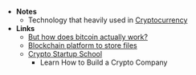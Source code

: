 - **Notes**
	- Technology that heavily used in [Cryptocurrency](../../Cryptocurrency.md)
- **Links**
	- [But how does bitcoin actually work?](https://www.youtube.com/watch?v=bBC-nXj3Ng4&t=1215s)
	- [Blockchain platform to store files](https://www.arweave.org/)
	- [Crypto Startup School](https://a16z.com/crypto-startup-school/)
		- Learn How to Build a Crypto Company
